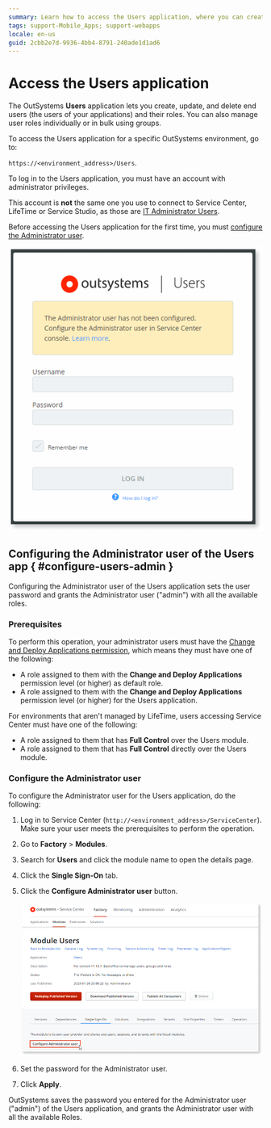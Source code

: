 ```yaml
---
summary: Learn how to access the Users application, where you can create, update, and delete end users (users of your applications) and their roles.
tags: support-Mobile_Apps; support-webapps
locale: en-us
guid: 2cbb2e7d-9936-4bb4-8791-240ade1d1ad6
---
```


# Access the Users application


The OutSystems **Users** application lets you create, update, and delete end users (the users of your applications) and their roles. You can also manage user roles individually or in bulk using groups.

To access the Users application for a specific OutSystems environment, go to:

`https://<environment_address>/Users`.

To log in to the Users application, you must have an account with administrator privileges.

<div class="info" markdown="1">

This account is **not** the same one you use to connect to Service Center, LifeTime or Service Studio, as those are [IT Administrator Users](../../../managing-the-applications-lifecycle/manage-it-teams/intro.md).

</div>

Before accessing the Users application for the first time, you must [configure the Administrator user](#configure-users-admin).

![Users app login screen before configuring the Administrator user](images/users-first-login-usr.png)

## Configuring the Administrator user of the Users app { #configure-users-admin }

Configuring the Administrator user of the Users application sets the user password and grants the Administrator user ("admin") with all the available roles.

### Prerequisites

To perform this operation, your administrator users must have the [Change and Deploy Applications permission](../../../managing-the-applications-lifecycle/manage-it-teams/about-permission-levels.md#env-permission-levels), which means they must have one of the following:

* A role assigned to them with the **Change and Deploy Applications** permission level (or higher) as default role.
* A role assigned to them with the **Change and Deploy Applications** permission level (or higher) for the Users application.

For environments that aren't managed by LifeTime, users accessing Service Center must have one of the following:

* A role assigned to them that has **Full Control** over the Users module.
* A role assigned to them that has  **Full Control** directly over the Users module.

### Configure the Administrator user

To configure the Administrator user for the Users application, do the following:

1. Log in to Service Center (`http://<environment_address>/ServiceCenter`). Make sure your user meets the prerequisites to perform the operation.

1. Go to **Factory** > **Modules**.

1. Search for **Users** and click the module name to open the details page.

1. Click the **Single Sign-On** tab.

1. Click the **Configure Administrator user** button.

    ![Configure the Administrator user of the Users application](images/users-configure-admin-sc.png)

1. Set the password for the Administrator user.

1. Click **Apply**.

OutSystems saves the password you entered for the Administrator user ("admin") of the Users application, and grants the Administrator user with all the available Roles.
